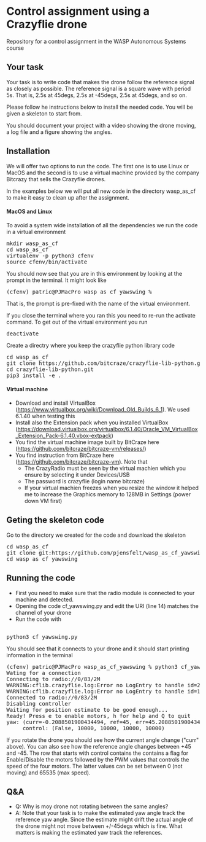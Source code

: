 # Control assignment using a Crazyflie drone
Repository for a control assignment in the WASP Autonomous Systems course

## Your task
Your task is to write code that makes the drone follow the reference signal as closely as possible. The reference signal is a square wave with period 5s. That is, 2.5s at 45degs, 2.5s at -45degs, 2.5s at 45degs, and so on. 

<p>
Please follow he instructions below to install the needed code. You will be given a skeleton to start from.
</p>

<p>
You should document your project with a video showing the drone moving, a log file and a figure showing the angles.
</p>

## Installation
We will offer two options to run the code. The first one is to use Linux or MacOS and the second is to use a virtual machine provided by the company Bitcrazy that sells the Crazyflie drones. 

In the examples below we will put all new code in the directory wasp_as_cf to make it easy to clean up after the assignment.

#### MacOS and Linux
To avoid a system wide installation of all the dependencies we run the code in a virtual environment
<pre>
mkdir wasp_as_cf
cd wasp_as_cf
virtualenv -p python3 cfenv
source cfenv/bin/activate
</pre>
You should now see that you are in this environment by looking at the prompt in the terminal. It might look like
<pre>
(cfenv) patric@PJMacPro wasp_as_cf_yawswing % 
</pre>
That is, the prompt is pre-fixed with the name of the virtual environment.

If you close the terminal where you ran this you need to re-run the activate command. To get out of the virtual environment you run
<pre>
deactivate
</pre>

Create a directry where you keep the crazyflie python library code
<pre>
cd wasp_as_cf
git clone https://github.com/bitcraze/crazyflie-lib-python.git
cd crazyflie-lib-python.git
pip3 install -e .
</pre>

#### Virtual machine
* Download and install VirtualBox (https://www.virtualbox.org/wiki/Download_Old_Builds_6_1). We used 6.1.40 when testing this
* Install also the Extension pack when you installed VirtualBox (https://download.virtualbox.org/virtualbox/6.1.40/Oracle_VM_VirtualBox_Extension_Pack-6.1.40.vbox-extpack)
* You find the virtual machine image built by BitCraze here (https://github.com/bitcraze/bitcraze-vm/releases/)
* You find instruction from BitCraze here (https://github.com/bitcraze/bitcraze-vm). Note that
  * The CrazyRadio must be seen by the virtual machien which you ensure by selecting it under Devices/USB
  * The password is crazyflie (login name bitcraze)
  * If your virtual machien freezes when you resize the window it helped me to increase the Graphics memory to 128MB in Settings (power down VM first)

## Geting the skeleton code
Go to the directory we created for the code and download the skeleton
<pre>
cd wasp_as_cf
git clone git:https://github.com/pjensfelt/wasp_as_cf_yawswing.git
cd wasp_as_cf_yawswing
</pre>

## Running the code
* First you need to make sure that the radio module is connected to your machine and detected.
* Opening the code cf_yawswing.py and edit the URI (line 14) matches the channel of your drone
* Run the code with
<pre> 
python3 cf_yawswing.py
</pre>
You should see that it connects to your drone and it should start printing information in the terminal
<pre>
(cfenv) patric@PJMacPro wasp_as_cf_yawswing % python3 cf_yawswing.py
Wating for a connection
Connecting to radio://0/83/2M
WARNING:cflib.crazyflie.log:Error no LogEntry to handle id=2
WARNING:cflib.crazyflie.log:Error no LogEntry to handle id=1
Connected to radio://0/83/2M
Disabling controller
Waiting for position estimate to be good enough...
Ready! Press e to enable motors, h for help and Q to quit
yaw: (curr=-0.2088501900434494, ref=45, err=45.20885019004345),   battery:3.8V
     control: (False, 10000, 10000, 10000, 10000)
</pre>
If you rotate the drone you should see how the current angle change ("curr" above). You can also see how the reference angle changes between +45 and -45. The row that starts with control contains the contains a flag for Enable/Disable the motors followed by the PWM values that controls the speed of the four motors. The latter values can be set between 0 (not moving) and 65535 (max speed).

## Q&A
* Q: Why is moy drone not rotating between the same angles?
* A: Note that your task is to make the estimated yaw angle track the reference yaw angle. Since the estimate might drift the actual angle of the drone might not move between +/-45degs which is fine. What matters is making the estimated yaw track the references.



